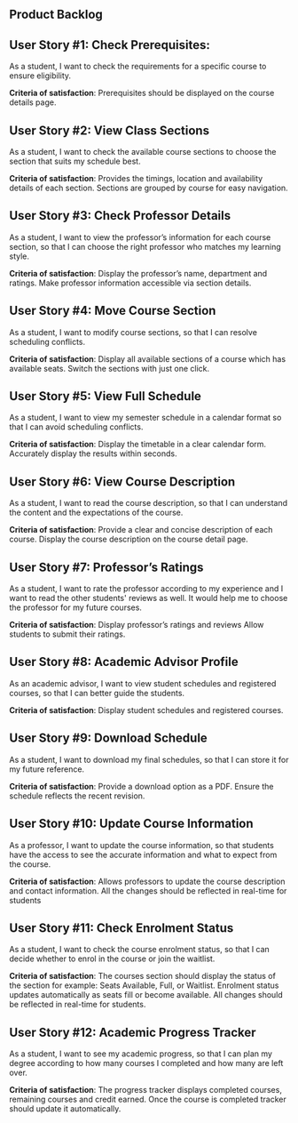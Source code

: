 ## Product Backlog

## **User Story #1: Check Prerequisites**:
As a student, I want to check the requirements for a specific course to ensure eligibility.

**Criteria of satisfaction**: 
Prerequisites should be displayed on the course details page.

## **User Story #2: View Class Sections**
As a student, I want to check the available course sections to choose the section that suits my schedule best. 

**Criteria of satisfaction**: 
Provides the timings, location and availability details of each section.
Sections are grouped by course for easy navigation. 

## **User Story #3: Check Professor Details**
As a student, I want to view the professor’s information for each course section, so that I can choose the right professor who matches my learning style.

**Criteria of satisfaction**: 
Display the professor’s name, department and ratings.
Make professor information accessible via section details. 

## **User Story #4: Move Course Section**
As a student, I want to modify course sections, so that I can resolve scheduling conflicts.

**Criteria of satisfaction**: 
Display all available sections of a course which has available seats. 
Switch the sections with just one click.

## **User Story #5: View Full Schedule**
As a student, I want to view my semester schedule in a calendar format so that I can avoid scheduling conflicts. 

**Criteria of satisfaction**: 
Display the timetable in a clear calendar form.
Accurately display the results within seconds.

## **User Story #6: View Course Description**
As a student, I want to read the course description, so that I can understand the content and the expectations of the course.

**Criteria of satisfaction**: 
Provide a clear and concise description of each course.
Display the course description on the course detail page.

## **User Story #7: Professor’s Ratings**
As a student, I want to rate the professor according to my experience and I want to read the other students' reviews as well. It would help me to choose the professor for my future courses.

**Criteria of satisfaction**: 
Display professor’s ratings and reviews
Allow students to submit their ratings.

## **User Story #8: Academic Advisor Profile**
As an academic advisor, I want to view student schedules and registered courses, so that I can better guide the students.

**Criteria of satisfaction**: 
Display student schedules and registered courses.


## **User Story #9: Download Schedule**
As a student, I want to download my final schedules, so that I can store it for my future reference.

**Criteria of satisfaction**: 
Provide a download option as a PDF.
Ensure the schedule reflects the recent revision.

## **User Story #10: Update Course Information**
As a professor, I want to update the course information, so that students have the access to see the accurate information and what to expect from the course.

**Criteria of satisfaction**: 
Allows professors to update the course description and contact information.
All the changes should be reflected in real-time for students

## **User Story #11: Check Enrolment Status**
As a student, I want to check the course enrolment status, so that I can decide whether to enrol in the course or join the waitlist. 

**Criteria of satisfaction**: 
The courses section should display the status of the section for example: Seats Available, Full, or Waitlist.
Enrolment status updates automatically as seats fill or become available.
All changes should be reflected in real-time for students.

## **User Story #12: Academic Progress Tracker**
As a student, I want to see my academic progress, so that I can plan my degree according to how many courses I completed and how many are left over.

**Criteria of satisfaction**: 
The progress tracker displays completed courses, remaining courses and credit earned.
Once the course is completed tracker should update it automatically.


